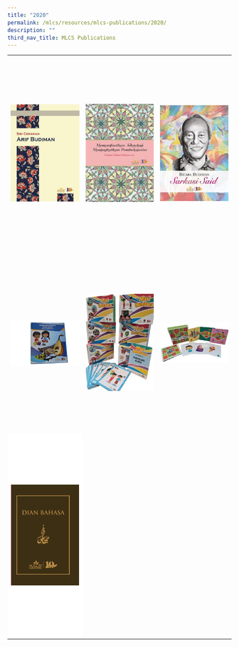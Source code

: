 ```yaml
---
title: "2020"
permalink: /mlcs/resources/mlcs-publications/2020/
description: ""
third_nav_title: MLCS Publications
---
```

<table style="box-sizing: border-box; height: 1316px;"><tbody style="box-sizing: border-box;"><tr style="box-sizing: border-box; height: 440.252px;"><td style="box-sizing: border-box; width: 291.328px;"><a href="/mlcs/resources/arif-budiman-lecture-series-ceramah-arif-budiman-publication" style="box-sizing: border-box; background-color: transparent; color: rgb(202, 33, 38);"><img src="/images/1-cover-page.jpeg" alt="1.Cover Page" title="Ceramah Arif Budiman" data-displaymode="Thumbnail" style="box-sizing: border-box; border-style: none; margin: 10px auto; max-width: 100%; display: block;"></a></td><td style="box-sizing: border-box; width: 291.328px;"><a href="/mlcs/resources/malay-language-seminar-seminar-bahasa-melayu-publications/seminar-bahasa-melayu-2020" style="box-sizing: border-box; background-color: transparent; color: rgb(202, 33, 38);"><img src="/images/1-mlcs-sbm-2020-cover-(final-with-ast-logo).jpeg" alt="ML Seminar 2020" title="ML Seminar 2020" data-displaymode="Thumbnail" style="box-sizing: border-box; border-style: none; margin: 10px auto; max-width: 100%; display: block;"></a></td><td style="box-sizing: border-box; width: 291.337px;"><a href="/mlcs/resources/sarkasi-said-words-of-wisdom" style="box-sizing: border-box; background-color: transparent; color: rgb(202, 33, 38);"><img src="/images/sarkasi-said-book.jpeg" alt="Sarkasi Said book" title="Sarkasi Said book" data-displaymode="Thumbnail" style="box-sizing: border-box; border-style: none; margin: 10px auto; max-width: 100%; display: block;"></a></td></tr><tr style="box-sizing: border-box; height: 410.069px;"><td style="box-sizing: border-box; width: 291.328px;"><img src="/images/img_4417_transparent.jpeg" alt="IMG_4417_transparent" title="IMG_4417_transparent" data-displaymode="Thumbnail" style="box-sizing: border-box; border-style: none; margin: 10px auto; max-width: 100%; display: block;"></td><td style="box-sizing: border-box; width: 291.328px;"><img src="/images/mari-membaca-package_transparent.jpeg" alt="Mari Membaca Package_transparent" title="Mari Membaca Package_transparent" data-displaymode="Thumbnail" style="box-sizing: border-box; border-style: none; margin: 10px auto; max-width: 100%; display: block;"></td><td style="box-sizing: border-box; width: 291.337px;"><img src="/images/jejak-ujar-package_transparent.jpeg" alt="Jejak &amp; Ujar Package_transparent" title="Jejak &amp; Ujar Package_transparent" data-displaymode="Thumbnail" style="box-sizing: border-box; border-style: none; margin: 10px auto; max-width: 100%; display: block;"></td></tr><tr style="box-sizing: border-box; height: 459.01px;"><td style="box-sizing: border-box; color: rgb(0, 0, 0); font-family: Hind, Arial, Helvetica, sans-serif; font-size: 16px; font-style: normal; font-variant-ligatures: normal; font-variant-caps: normal; font-weight: 400; letter-spacing: normal; orphans: 2; text-align: start; text-indent: 0px; text-transform: none; white-space: normal; widows: 2; word-spacing: 0px; -webkit-text-stroke-width: 0px; background-color: rgb(255, 255, 255); text-decoration-thickness: initial; text-decoration-style: initial; text-decoration-color: initial; width: 291.328px;"><a href="/mlcs/resources/malay-language-jurnal-dian-bahasa" style="box-sizing: border-box; background-color: transparent; color: rgb(202, 33, 38);"><img src="/images/_download.png" style="box-sizing: border-box; border-style: none; margin: 10px 0px; max-width: 100%;"></a></td></tr></tbody></table>
